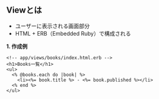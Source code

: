 ## Viewとは
- ユーザーに表示される画面部分
- HTML + ERB（Embedded Ruby）で構成される

**1. 作成例**
```rubyonrails
<!-- app/views/books/index.html.erb -->
<h1>Books一覧</h1>
<ul>
  <% @books.each do |book| %>
    <li><%= book.title %> - <%= book.published %></li>
  <% end %>
</ul>
```